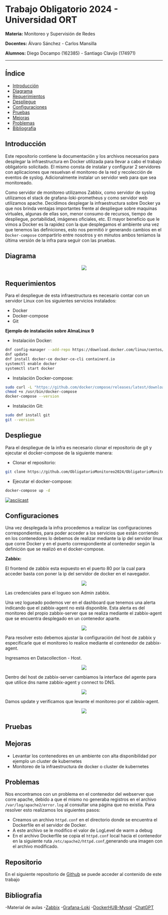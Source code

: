 # Trabajo Obligatorio 2024 - Universidad ORT

**Materia:** Monitoreo y Supervisión de Redes  

**Docentes:** Álvaro Sánchez - Carlos Mansilla

**Alumnos:** Diego Docampo (162385) - Santiago Clavijo (174971)

----

## Índice

- [Introducción](#Introducción)
- [Diagrama](#diagrama)
- [Requerimientos](#requerimientos)
- [Despliegue](#despliegue)
- [Configuraciones](#configuraciones)
- [Pruebas](#pruebas)
- [Mejoras](#mejoras)
- [Problemas](#problemas)
- [Bibliografia](#bibliografia)

## Introducción

Este repositorio contiene la documentación y los archivos necesarios para desplegar la infraestructura en Docker utilizada para llevar a cabo el trabajo obligatorio solicitado. El mismo consta de instalar y configurar 2 servidores con aplicaciones que resuelvan el monitoreo de la red y recolección de eventos de syslog. Adicionalmente instalar un servidor web para que sea monitoreado.

Como servidor de monitoreo utilizamos Zabbix, como servidor de syslog utilizamos el stack de grafana-loki-prometheus y como servidor web utilizamos apache.
Decidimos desplegar la infraestructura sobre Docker ya que nos brinda ventajas importantes frente al despliegue sobre maquinas virtuales, algunas de ellas son, menor consumo de recursos, tiempo de despliegue, portabilidad, imágenes oficiales, etc. El mayor beneficio que le vimos a Docker es la rapidez con la que desplegamos el ambiente una vez que tenemos las definiciones, esto nos permitió ir generando cambios en el `Docker-compose` compartirlo entre nosotros y en minutos ambos teníamos la última versión de la infra para seguir con las pruebas.

## Diagrama

<p align = "center"> 
<img src = "img/diagrama.png">
</p>

## Requerimientos

Para el despliegue de esta infraestructura es necesario contar con un servidor Linux con los siguientes servicios instalados:

- Docker
- Docker-compose
- Git

**Ejemplo de instalación sobre AlmaLinux 9**

- Instalación Docker:

```bash
dnf config-manager --add-repo https://download.docker.com/linux/centos/docker-ce.repo
dnf update
dnf install docker-ce docker-ce-cli containerd.io
systemctl enable docker
systemctl start docker
```
- Instalación Docker-compose:

```bash
sudo curl -L "https://github.com/docker/compose/releases/latest/download/docker-compose-$(uname -s)-$(uname -m)" -o /usr/bin/docker-compose
chmod +x /usr/bin/docker-compose
docker-compose --version
```

- Instalación Git:

```bash
sudo dnf install git
git --version
```

## Despliegue 

Para el despliegue de la infra es necesario clonar el repositorio de git y ejecutar el docker-compose de la siguiente manera:

- Clonar el repositorio:

```bash
git clone https://github.com/ObligatorioMonitoreo2024/ObligatorioMonitoreo.git
```

- Ejecutar el docker-compose:

```bash
docker-compose up -d
```

[![asciicast](https://asciinema.org/a/SgtuH7s1maTbFwgra1FIYlaBD.svg)](https://asciinema.org/a/SgtuH7s1maTbFwgra1FIYlaBD)

## Configuraciones

Una vez desplegada la infra procedemos a realizar las configuraciones correspondientes, para poder acceder a los servicios que están corriendo en los contenedores lo debemos de realizar mediante la ip del servidor linux que corre Docker y en el puerto correspondiente al contenedor según la definición que se realizó en el docker-compose.

**Zabbix:**

El frontend de zabbix esta expuesto en el puerto 80 por la cual para acceder basta con poner la ip del servidor de docker en el navegador.

<p align = "center"> 
<img src = "img/LoginZabbix.png">
</p>

Las credenciales para el logueo son Admin zabbix.

Una vez logueado podemos ver en el dashboard que tenemos una alerta indicando que el zabbix-agent no está disponible.
Esta alerta es del monitoreo del propio zabbix-server que se realiza mediante el zabbix-agent que se encuentra desplegado en un contenedor aparte.

<p align = "center"> 
<img src = "img/DashboardZabbix.png">
</p>

Para resolver esto debemos ajustar la configuración del host de zabbix y especificarle que el monitoreo lo realice mediante el contenedor de zabbix-agent.

Ingresamos en Datacollection - Host.
<p align = "center"> 
<img src = "img/hostzabbix.png">
</p>

Dentro del host de zabbix-server cambiamos la interface del agente para que utilice dns name zabbix-agent y connect to DNS.
<p align = "center"> 
<img src = "img/confighostzabbix.png">
</p>

Damos update y verificamos que levante el monitoreo por el zabbix-agent.
<p align = "center"> 
<img src = "img/hostzabbixok.png">
</p>


## Pruebas

## Mejoras

- Levantar los contenedores en un ambiente con alta disponibilidad por ejemplo un cluster de kubernetes
- Monitoreo de la infraestructura de docker o cluster de kubernetes

## Problemas

Nos encontramos con un problema en el contenedor del webserver que corre apache, debido a que el mismo no generaba registros en el archivo `/var/log/apache2/error.log` al consultar una página que no existía.
Para resolver esto realizamos los siguientes pasos:
-	Creamos un archivo `httpd.conf` en el directorio donde se encuentra el Dockerfile en el servidor de Docker.
-	A este archivo se le modifico el valor de LogLevel de warm a debug
-	En el archivo Dockerfile se copia el `httpd.conf` local hacia el contenedor en la siguiente ruta `/etc/apache2/httpd.conf`,generando una imagen con el archivo modificado.

## Repositorio

En el siguiente repositorio de [Github](https://github.com/ObligatorioMonitoreo2024/ObligatorioMonitoreo/tree/main) se puede acceder al contenido de este trabajo

## Bibliografia

-Material de aulas
-[Zabbix](https://github.com/zabbix/zabbix-docker)
-[Grafana-Loki](https://grafana.com/docs/loki/latest/setup/install/docker/)
-[DockerHUB-Mysql](https://hub.docker.com/_/mysql)
-[ChatGPT](https://chatgpt.com/)

